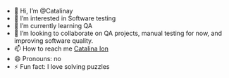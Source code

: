 - 👋 Hi, I’m @Catalinay
- 👀 I’m interested in Software testing
- 🌱 I’m currently learning QA
- 💞️ I’m looking to collaborate on QA projects, manual testing for now, and improving software quality.
- 📫 How to reach me [Catalina Ion](https://www.linkedin.com/in/catalina-ion-3b62a61a9/)
- 😄 Pronouns: no
- ⚡ Fun fact: I love solving puzzles 

<!---
Catalinay/Catalinay is a ✨ special ✨ repository because its `README.md` (this file) appears on your GitHub profile.
You can click the Preview link to take a look at your changes.
--->
